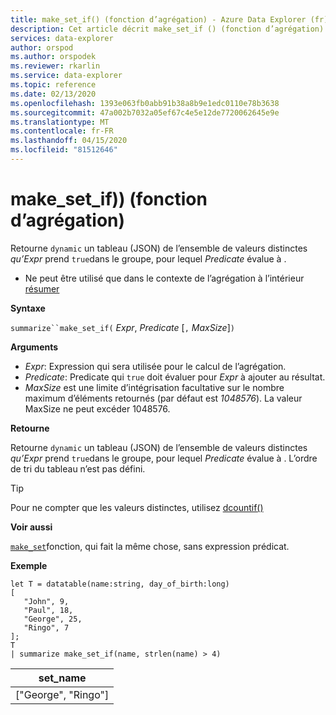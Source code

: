 ```yaml
---
title: make_set_if() (fonction d’agrégation) - Azure Data Explorer (fr) Microsoft Docs
description: Cet article décrit make_set_if () (fonction d’agrégation) dans Azure Data Explorer.
services: data-explorer
author: orspod
ms.author: orspodek
ms.reviewer: rkarlin
ms.service: data-explorer
ms.topic: reference
ms.date: 02/13/2020
ms.openlocfilehash: 1393e063fb0abb91b38a8b9e1edc0110e78b3638
ms.sourcegitcommit: 47a002b7032a05ef67c4e5e12de7720062645e9e
ms.translationtype: MT
ms.contentlocale: fr-FR
ms.lasthandoff: 04/15/2020
ms.locfileid: "81512646"
---
```

# <a name="make_set_if-aggregation-function"></a>make_set_if)) (fonction d’agrégation)

Retourne `dynamic` un tableau (JSON) de l’ensemble de valeurs distinctes *qu’Expr* prend `true`dans le groupe, pour lequel *Predicate* évalue à .

* Ne peut être utilisé que dans le contexte de l’agrégation à l’intérieur [résumer](summarizeoperator.md)

**Syntaxe**

`summarize``make_set_if(` *Expr*, *Predicate* [`,` *MaxSize*]`)`

**Arguments**

* *Expr*: Expression qui sera utilisée pour le calcul de l’agrégation.
* *Predicate*: Predicate qui `true` doit évaluer pour *Expr* à ajouter au résultat.
* *MaxSize* est une limite d’intégrisation facultative sur le nombre maximum d’éléments retournés (par défaut est *1048576*). La valeur MaxSize ne peut excéder 1048576.

**Retourne**

Retourne `dynamic` un tableau (JSON) de l’ensemble de valeurs distinctes *qu’Expr* prend `true`dans le groupe, pour lequel *Predicate* évalue à .
L’ordre de tri du tableau n’est pas défini.

> [!TIP]
> Pour ne compter que les valeurs distinctes, utilisez [dcountif()](dcountif-aggfunction.md)

**Voir aussi**

[`make_set`](./makeset-aggfunction.md)fonction, qui fait la même chose, sans expression prédicat.

**Exemple**

```kusto
let T = datatable(name:string, day_of_birth:long)
[
   "John", 9,
   "Paul", 18,
   "George", 25,
   "Ringo", 7
];
T
| summarize make_set_if(name, strlen(name) > 4)
```

|set_name|
|----|
|["George", "Ringo"]|